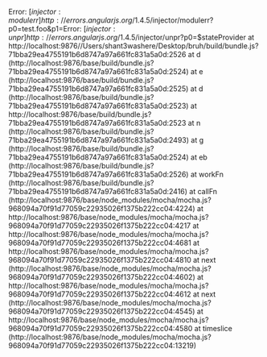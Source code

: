 Error: [$injector:modulerr] http://errors.angularjs.org/1.4.5/$injector/modulerr?p0=test.foo&p1=Error: [$injector:unpr] http://errors.angularjs.org/1.4.5/$injector/unpr?p0=$stateProvider
    at http://localhost:9876//Users/shant3washere/Desktop/bruh/build/bundle.js?71bba29ea4755191b6d8747a97a661fc831a5a0d:2526
    at d (http://localhost:9876/base/build/bundle.js?71bba29ea4755191b6d8747a97a661fc831a5a0d:2524)
    at e (http://localhost:9876/base/build/bundle.js?71bba29ea4755191b6d8747a97a661fc831a5a0d:2525)
    at d (http://localhost:9876/base/build/bundle.js?71bba29ea4755191b6d8747a97a661fc831a5a0d:2523)
    at http://localhost:9876/base/build/bundle.js?71bba29ea4755191b6d8747a97a661fc831a5a0d:2523
    at n (http://localhost:9876/base/build/bundle.js?71bba29ea4755191b6d8747a97a661fc831a5a0d:2493)
    at g (http://localhost:9876/base/build/bundle.js?71bba29ea4755191b6d8747a97a661fc831a5a0d:2524)
    at eb (http://localhost:9876/base/build/bundle.js?71bba29ea4755191b6d8747a97a661fc831a5a0d:2526)
    at workFn (http://localhost:9876/base/build/bundle.js?71bba29ea4755191b6d8747a97a661fc831a5a0d:2416)
    at callFn (http://localhost:9876/base/node_modules/mocha/mocha.js?968094a70f91d77059c22935026f1375b222cc04:4224)
    at http://localhost:9876/base/node_modules/mocha/mocha.js?968094a70f91d77059c22935026f1375b222cc04:4217
    at http://localhost:9876/base/node_modules/mocha/mocha.js?968094a70f91d77059c22935026f1375b222cc04:4681
    at http://localhost:9876/base/node_modules/mocha/mocha.js?968094a70f91d77059c22935026f1375b222cc04:4810
    at next (http://localhost:9876/base/node_modules/mocha/mocha.js?968094a70f91d77059c22935026f1375b222cc04:4602)
    at http://localhost:9876/base/node_modules/mocha/mocha.js?968094a70f91d77059c22935026f1375b222cc04:4612
    at next (http://localhost:9876/base/node_modules/mocha/mocha.js?968094a70f91d77059c22935026f1375b222cc04:4545)
    at http://localhost:9876/base/node_modules/mocha/mocha.js?968094a70f91d77059c22935026f1375b222cc04:4580
    at timeslice (http://localhost:9876/base/node_modules/mocha/mocha.js?968094a70f91d77059c22935026f1375b222cc04:13219)
